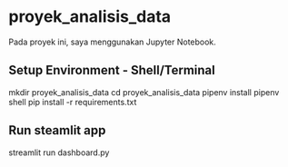 # proyek_analisis_data
Pada proyek ini, saya menggunakan Jupyter Notebook.
## Setup Environment - Shell/Terminal
mkdir proyek_analisis_data
cd proyek_analisis_data
pipenv install
pipenv shell
pip install -r requirements.txt
## Run steamlit app
streamlit run dashboard.py
